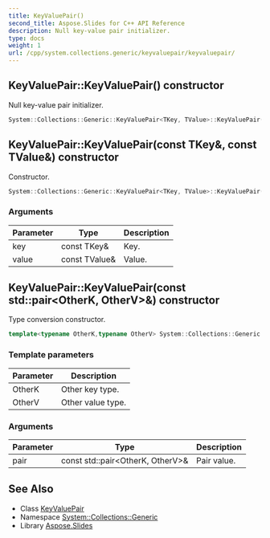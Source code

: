 ```yaml
---
title: KeyValuePair()
second_title: Aspose.Slides for C++ API Reference
description: Null key-value pair initializer.
type: docs
weight: 1
url: /cpp/system.collections.generic/keyvaluepair/keyvaluepair/
---
```

## KeyValuePair::KeyValuePair() constructor


Null key-value pair initializer.

```cpp
System::Collections::Generic::KeyValuePair<TKey, TValue>::KeyValuePair()
```

## KeyValuePair::KeyValuePair(const TKey\&, const TValue\&) constructor


Constructor.

```cpp
System::Collections::Generic::KeyValuePair<TKey, TValue>::KeyValuePair(const TKey &key, const TValue &value)
```


### Arguments

| Parameter | Type | Description |
| --- | --- | --- |
| key | const TKey\& | Key. |
| value | const TValue\& | Value. |

## KeyValuePair::KeyValuePair(const std::pair\<OtherK, OtherV\>\&) constructor


Type conversion constructor.

```cpp
template<typename OtherK,typename OtherV> System::Collections::Generic::KeyValuePair<TKey, TValue>::KeyValuePair(const std::pair<OtherK, OtherV> &pair)
```


### Template parameters

| Parameter | Description |
| --- | --- |
| OtherK | Other key type. |
| OtherV | Other value type. |

### Arguments

| Parameter | Type | Description |
| --- | --- | --- |
| pair | const std::pair\<OtherK, OtherV\>\& | Pair value. |

## See Also

* Class [KeyValuePair](./)
* Namespace [System::Collections::Generic](../)
* Library [Aspose.Slides](../../)